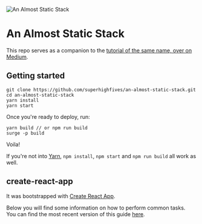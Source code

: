 ![An Almost Static Stack](https://i.imgur.com/NStGYap.jpg)

# An Almost Static Stack

This repo serves as a companion to the [tutorial of the same name, over on Medium](https://medium.com/superhighfives/).

## Getting started

``` shell
git clone https://github.com/superhighfives/an-almost-static-stack.git
cd an-almost-static-stack
yarn install
yarn start
```

Once you're ready to deploy, run:

``` shell
yarn build // or npm run build
surge -p build
```

Voila!

If you're not into [Yarn](https://yarnpkg.com/), `npm install`, `npm start` and `npm run build` all work as well.

## create-react-app

It was bootstrapped with [Create React App](https://github.com/facebookincubator/create-react-app).

Below you will find some information on how to perform common tasks.<br>
You can find the most recent version of this guide [here](https://github.com/facebookincubator/create-react-app/blob/master/packages/react-scripts/template/README.md).

